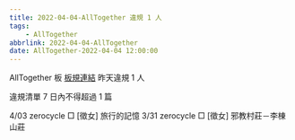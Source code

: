 ```yaml
---
title: 2022-04-04-AllTogether 違規 1 人
tags:
    - AllTogether
abbrlink: 2022-04-04-AllTogether
date: AllTogether-2022-04-04 12:00:00
---
```

AllTogether 板 [板規連結](https://www.ptt.cc/bbs/AllTogether/M.1643211430.A.5FB.html)
昨天違規 1 人
<!-- more -->

違規清單
7 日內不得超過 1 篇

4/03 zerocycle □ [徵女] 旅行的記憶
3/31 zerocycle □ [徵女] 邪教村莊－李棟山莊
